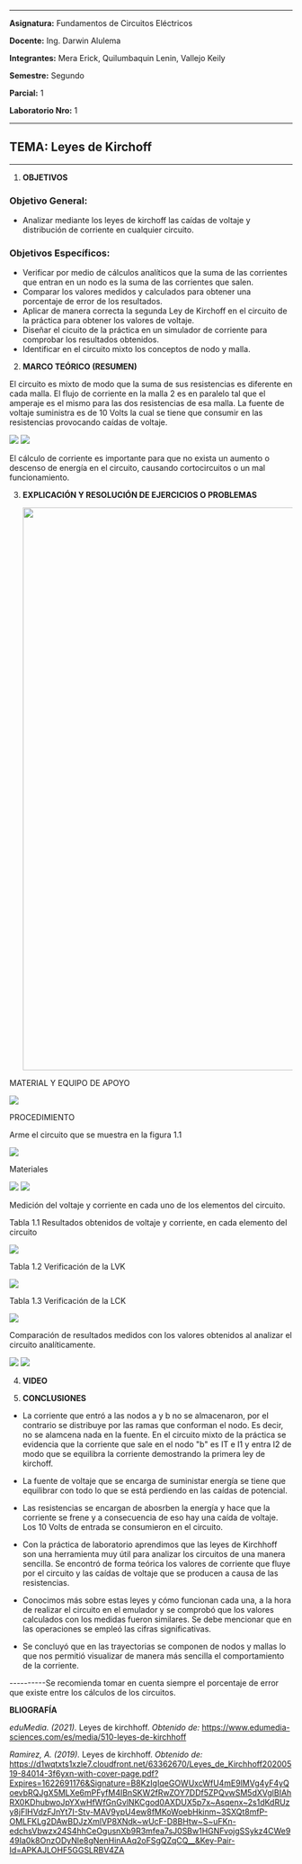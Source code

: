 
------------
 **Asignatura:**  Fundamentos de Circuitos Eléctricos 
                          
 **Docente:**     Ing. Darwin Alulema            
                    
 **Integrantes:** Mera Erick, Quilumbaquin Lenin, Vallejo Keily
                  
 **Semestre:**    Segundo
 
 **Parcial:**     1
 
 **Laboratorio Nro:**     1
 
------------
## **TEMA:**  Leyes de Kirchoff
------------

1. **OBJETIVOS**

### Objetivo General:

 - Analizar mediante los leyes de kirchoff las caídas de voltaje y distribución de corriente en cualquier circuito. 

### Objetivos Específicos:

 - Verificar por medio de cálculos analíticos que la suma de las corrientes que entran en un nodo es la suma de las corrientes que salen.
 - Comparar los valores medidos y calculados para obtener una porcentaje de error de los resultados. 
 - Aplicar de manera correcta la segunda Ley de Kirchoff en el circuito de la práctica para obtener los valores de voltaje. 
 - Diseñar el cicuito de la práctica en un simulador de corriente para comprobar los resultados obtenidos. 
 - Identificar en el circuito mixto los conceptos de nodo y malla. 

2. **MARCO TEÓRICO (RESUMEN)**

  El circuito es mixto de modo que la suma de sus resistencias es diferente en cada malla. El flujo de corriente en la malla 2 es en paralelo tal que el amperaje es el mismo   para las dos resistencias de esa malla. La fuente de voltaje suministra  es de 10 Volts la cual se tiene que consumir en las resistencias provocando caídas de voltaje.
  
  <img src="Capturas/WhatsApp%20Image%202021-06-03%20at%2019.05.31.jpeg">
  
  
  <img src="Capturas/WhatsApp%20Image%202021-06-03%20at%2019.02.55.jpeg">
  
  
  El cálculo de corriente es importante para que no exista un aumento o descenso de energía en el circuito, causando cortocircuitos o un mal funcionamiento.  

 
3. **EXPLICACIÓN Y RESOLUCIÓN DE EJERCICIOS O PROBLEMAS**

   <img src="Capturas/xoMHTRV0Xt.png" width=1000>
   
MATERIAL Y EQUIPO DE APOYO

   <img src="Capturas/materiaes%20doc.PNG" >
   
   
PROCEDIMIENTO

 Arme el circuito que se muestra en la figura 1.1
 
   <img src="Capturas/circuito%20sin%20nadax2.PNG" >
   
   Materiales
   
   <img src="Capturas/elementos.PNG" >
   
   <img src="Capturas/circuito%20sin%20nada.PNG">
   
  Medición del voltaje y corriente en cada uno de los elementos del circuito.
  
 Tabla 1.1 Resultados obtenidos de voltaje y corriente, en cada elemento del circuito

   <img src="Capturas/tabla%201.PNG" >
   
 Tabla 1.2 Verificación de la LVK
   
   <img src="Capturas/tabla%202.PNG" >
   
 Tabla 1.3 Verificación de la LCK
   
   <img src="Capturas/tabla%203.PNG" >
   
 Comparación de resultados medidos con los valores obtenidos al analizar el circuito analíticamente. 
   
   <img src="Capturas/voltaje.PNG" >
   
   <img src="Capturas/intensidad.PNG" >
  
4. **VIDEO**


5. **CONCLUSIONES**

- La corriente que entró a las nodos a y b no se almacenaron, por el contrario se distribuye por las ramas que conforman el nodo. Es decir, no se alamcena nada en la fuente. En el circuito mixto de la práctica se evidencia que la corriente que sale en el nodo "b" es IT e I1 y entra I2 de modo que se equilibra la corriente demostrando la primera ley de kirchoff. 
     
- La fuente de voltaje que se encarga de suministar energía se tiene que equilibrar con todo lo que se está perdiendo en las caídas de potencial.
- Las resistencias se encargan de abosrben la energía y hace que la corriente se frene y a consecuencia de eso hay una caída de voltaje. Los 10 Volts de entrada se consumieron en el circuito. 

- Con la práctica de laboratorio aprendimos que las leyes de Kirchhoff son una herramienta muy útil para analizar los circuitos de una manera sencilla. Se encontró de forma teórica los valores de corriente que fluye por el circuito y las caídas de voltaje que se producen a causa de las resistencias. 

- Conocimos más sobre estas leyes y cómo funcionan cada una, a la hora de realizar el circuito en el emulador y se comprobó que los valores calculados con los medidas fueron similares. Se debe mencionar que en las operaciones se empleó las cifras significativas. 

- Se concluyó que en las trayectorias se componen de nodos y mallas lo que nos permitió visualizar de manera más sencilla el comportamiento de la corriente. 


----------Se recomienda tomar en cuenta siempre el porcentaje de error que existe entre los cálculos de los circuitos. 

**BLIOGRAFÍA**

*eduMedia. (2021).* Leyes de kirchhoff. *Obtenido de:* https://www.edumedia-sciences.com/es/media/510-leyes-de-kirchhoff

*Ramirez, A. (2019).* Leyes de kirchhoff. *Obtenido de:* https://d1wqtxts1xzle7.cloudfront.net/63362670/Leyes_de_Kirchhoff20200519-84014-3f6yxn-with-cover-page.pdf?Expires=1622691176&Signature=B8KzIgIqeGOWUxcWfU4mE9lMVg4yF4yQoevbRQJgX5MLXe6mPFyfM4IBnSKW2fRwZOY7DDf5ZPQvwSM5dXVglBIAhRX0KDhubwoJpYXwHfWfGnGvlNKCgod0AXDUX5p7x~Asqenx~2s1dKdRUzy8jFlHVdzFJnYt7I-Stv-MAV9ypU4ew8fMKoWoebHkinm~3SXQt8mfP-OMLFKLg2DAwBDJzXmlVP8XNdk~wUcF-D8BHtw~S~uFKn-edchsVbwzx24S4hhCeOgusnXb9R3mfea7sJ0SBw1HGNFvojgSSykz4CWe949Ia0k8OnzODyNle8gNenHinAAq2oFSgQZqCQ__&Key-Pair-Id=APKAJLOHF5GGSLRBV4ZA

